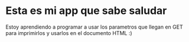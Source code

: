 <h1>Esta es mi app que sabe saludar</h1>

<p>Estoy aprendiendo a programar a usar los parametros que llegan en GET para imprimirlos y usarlos en el documento HTML :)</p>